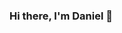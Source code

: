 ### Hi there, I'm Daniel 👋

<!--
**Danielkhakbaz/Danielkhakbaz** is a ✨ _special_ ✨ repository because its `README.md` (this file) appears on your GitHub profile.

Here are some ideas to get you started:

- 🔭 I’m a Front-end Developer
- 🌱 I’m currently learning Python
- 👯 I’m looking to collaborate on so many Projects

https://github-readme-stats.vercel.app/api?username=danielkhakbaz

### Let's Connect 🔗

[![](https://img.shields.io/badge/linkedin-%230077B5.svg?&style=for-the-badge&logo=linkedin&logoColor=white0e76a8)](https://www.linkedin.com/in/danielkhakbaz/)

[![Top Langs](https://github-readme-stats.vercel.app/api/top-langs/?username=danielkhakbaz)](https://github.com/danielkhakbaz)
